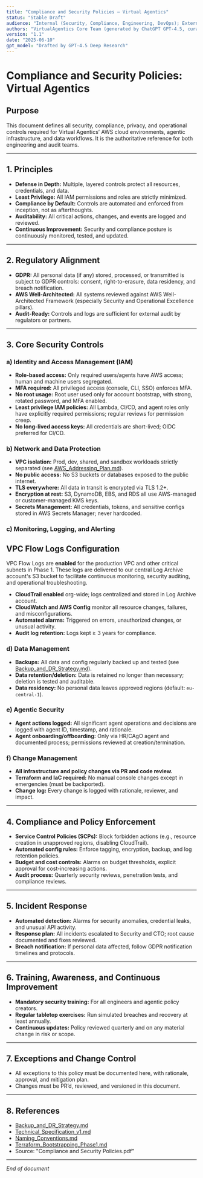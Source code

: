 ```yaml
---
title: "Compliance and Security Policies – Virtual Agentics"
status: "Stable Draft"
audience: "Internal (Security, Compliance, Engineering, DevOps); External (Auditors, Stakeholders)"
authors: "VirtualAgentics Core Team (generated by ChatGPT GPT-4.5, curated by Ben)"
version: "1.1"
date: "2025-06-10"
gpt_model: "Drafted by GPT-4.5 Deep Research"
---
```


# Compliance and Security Policies: Virtual Agentics

## Purpose

This document defines all security, compliance, privacy, and operational controls required for Virtual Agentics’ AWS cloud environments, agentic infrastructure, and data workflows. It is the authoritative reference for both engineering and audit teams.

---

## 1. Principles

- **Defense in Depth:** Multiple, layered controls protect all resources, credentials, and data.
- **Least Privilege:** All IAM permissions and roles are strictly minimized.
- **Compliance by Default:** Controls are automated and enforced from inception, not as afterthoughts.
- **Auditability:** All critical actions, changes, and events are logged and reviewed.
- **Continuous Improvement:** Security and compliance posture is continuously monitored, tested, and updated.

---

## 2. Regulatory Alignment

- **GDPR:** All personal data (if any) stored, processed, or transmitted is subject to GDPR controls: consent, right-to-erasure, data residency, and breach notification.
- **AWS Well-Architected:** All systems reviewed against AWS Well-Architected Framework (especially Security and Operational Excellence pillars).
- **Audit-Ready:** Controls and logs are sufficient for external audit by regulators or partners.

---

## 3. Core Security Controls

### a) Identity and Access Management (IAM)

- **Role-based access:** Only required users/agents have AWS access; human and machine users segregated.
- **MFA required:** All privileged access (console, CLI, SSO) enforces MFA.
- **No root usage:** Root user used only for account bootstrap, with strong, rotated password, and MFA enabled.
- **Least privilege IAM policies:** All Lambda, CI/CD, and agent roles only have explicitly required permissions; regular reviews for permission creep.
- **No long-lived access keys:** All credentials are short-lived; OIDC preferred for CI/CD.

### b) Network and Data Protection

- **VPC isolation:** Prod, dev, shared, and sandbox workloads strictly separated (see [AWS_Addressing_Plan.md](../AWS_Addressing_Plan.md)).
- **No public access:** No S3 buckets or databases exposed to the public internet.
- **TLS everywhere:** All data in transit is encrypted via TLS 1.2+.
- **Encryption at rest:** S3, DynamoDB, EBS, and RDS all use AWS-managed or customer-managed KMS keys.
- **Secrets Management:** All credentials, tokens, and sensitive configs stored in AWS Secrets Manager; never hardcoded.

### c) Monitoring, Logging, and Alerting


## VPC Flow Logs Configuration

VPC Flow Logs are **enabled** for the production VPC and other critical subnets in Phase 1. These logs are delivered to our central Log Archive account's S3 bucket to facilitate continuous monitoring, security auditing, and operational troubleshooting.


- **CloudTrail enabled** org-wide; logs centralized and stored in Log Archive account.
- **CloudWatch and AWS Config** monitor all resource changes, failures, and misconfigurations.
- **Automated alarms:** Triggered on errors, unauthorized changes, or unusual activity.
- **Audit log retention:** Logs kept ≥ 3 years for compliance.

### d) Data Management

- **Backups:** All data and config regularly backed up and tested (see [Backup_and_DR_Strategy.md](../Backup_and_DR_Strategy.md)).
- **Data retention/deletion:** Data is retained no longer than necessary; deletion is tested and auditable.
- **Data residency:** No personal data leaves approved regions (default: `eu-central-1`).

### e) Agentic Security

- **Agent actions logged:** All significant agent operations and decisions are logged with agent ID, timestamp, and rationale.
- **Agent onboarding/offboarding:** Only via HR/CAgO agent and documented process; permissions reviewed at creation/termination.

### f) Change Management

- **All infrastructure and policy changes via PR and code review.**
- **Terraform and IaC required:** No manual console changes except in emergencies (must be backported).
- **Change log:** Every change is logged with rationale, reviewer, and impact.

---

## 4. Compliance and Policy Enforcement

- **Service Control Policies (SCPs):** Block forbidden actions (e.g., resource creation in unapproved regions, disabling CloudTrail).
- **Automated config rules:** Enforce tagging, encryption, backup, and log retention policies.
- **Budget and cost controls:** Alarms on budget thresholds, explicit approval for cost-increasing actions.
- **Audit process:** Quarterly security reviews, penetration tests, and compliance reviews.

---

## 5. Incident Response

- **Automated detection:** Alarms for security anomalies, credential leaks, and unusual API activity.
- **Response plan:** All incidents escalated to Security and CTO; root cause documented and fixes reviewed.
- **Breach notification:** If personal data affected, follow GDPR notification timelines and protocols.

---

## 6. Training, Awareness, and Continuous Improvement

- **Mandatory security training:** For all engineers and agentic policy creators.
- **Regular tabletop exercises:** Run simulated breaches and recovery at least annually.
- **Continuous updates:** Policy reviewed quarterly and on any material change in risk or scope.

---

## 7. Exceptions and Change Control

- All exceptions to this policy must be documented here, with rationale, approval, and mitigation plan.
- Changes must be PR’d, reviewed, and versioned in this document.

---

## 8. References

- [Backup_and_DR_Strategy.md](../Backup_and_DR_Strategy.md)
- [Technical_Specification_v1.md](../Technical_Specification_v1.md)
- [Naming_Conventions.md](../Naming_Conventions.md)
- [Terraform_Bootstrapping_Phase1.md](../Terraform_Bootstrapping_Phase1.md)
- Source: "Compliance and Security Policies.pdf"

---

*End of document*

